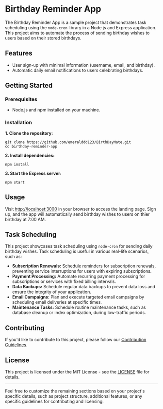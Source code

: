 Birthday Reminder App
=====================

The Birthday Reminder App is a sample project that demonstrates task scheduling using the `node-cron` library in a Node.js and Express application. This project aims to automate the process of sending birthday wishes to users based on their stored birthdays.

Features
--------

*   User sign-up with minimal information (username, email, and birthday).
*   Automatic daily email notifications to users celebrating birthdays.

Getting Started
---------------

### Prerequisites

*   Node.js and npm installed on your machine.

### Installation

**1\. Clone the repository:**

    git clone https://github.com/emeralddd123/BirthDayMate.git
    cd birthday-reminder-app

**2\. Install dependencies:**

    npm install

**3\. Start the Express server:**

    npm start



Usage
-----

Visit [http://localhost:3000](http://localhost:3000) in your browser to access the landing page. Sign up, and the app will automatically send birthday wishes to users on thier birthday at 7:00 AM.

Task Scheduling
---------------

This project showcases task scheduling using `node-cron` for sending daily birthday wishes. Task scheduling is useful in various real-life scenarios, such as:

*   **Subscription Renewals:** Schedule reminders for subscription renewals, preventing service interruptions for users with expiring subscriptions.
*   **Payment Processing:** Automate recurring payment processing for subscriptions or services with fixed billing intervals.
*   **Data Backups:** Schedule regular data backups to prevent data loss and ensure the integrity of your application.
*   **Email Campaigns:** Plan and execute targeted email campaigns by scheduling email deliveries at specific times.
*   **Maintenance Tasks:** Schedule routine maintenance tasks, such as database cleanup or index optimization, during low-traffic periods.

Contributing
------------

If you'd like to contribute to this project, please follow our [Contribution Guidelines](CONTRIBUTING.md).

License
-------

This project is licensed under the MIT License - see the [LICENSE](LICENSE) file for details.

* * *

Feel free to customize the remaining sections based on your project's specific details, such as project structure, additional features, or any specific guidelines for contributing and licensing.